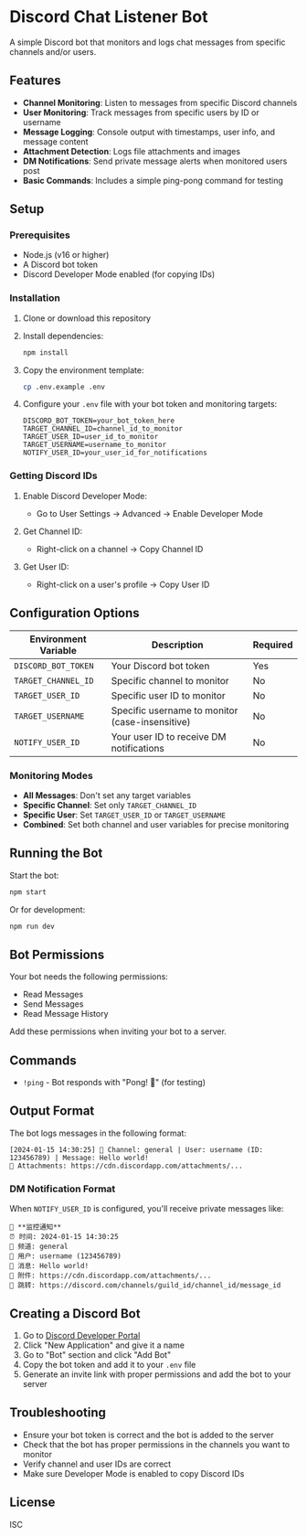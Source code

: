 # Discord Chat Listener Bot

A simple Discord bot that monitors and logs chat messages from specific channels and/or users.

## Features

- **Channel Monitoring**: Listen to messages from specific Discord channels
- **User Monitoring**: Track messages from specific users by ID or username
- **Message Logging**: Console output with timestamps, user info, and message content
- **Attachment Detection**: Logs file attachments and images
- **DM Notifications**: Send private message alerts when monitored users post
- **Basic Commands**: Includes a simple ping-pong command for testing

## Setup

### Prerequisites

- Node.js (v16 or higher)
- A Discord bot token
- Discord Developer Mode enabled (for copying IDs)

### Installation

1. Clone or download this repository
2. Install dependencies:
   ```bash
   npm install
   ```

3. Copy the environment template:
   ```bash
   cp .env.example .env
   ```

4. Configure your `.env` file with your bot token and monitoring targets:
   ```env
   DISCORD_BOT_TOKEN=your_bot_token_here
   TARGET_CHANNEL_ID=channel_id_to_monitor
   TARGET_USER_ID=user_id_to_monitor
   TARGET_USERNAME=username_to_monitor
   NOTIFY_USER_ID=your_user_id_for_notifications
   ```

### Getting Discord IDs

1. Enable Discord Developer Mode:
   - Go to User Settings → Advanced → Enable Developer Mode

2. Get Channel ID:
   - Right-click on a channel → Copy Channel ID

3. Get User ID:
   - Right-click on a user's profile → Copy User ID

## Configuration Options

| Environment Variable | Description | Required |
|---------------------|-------------|----------|
| `DISCORD_BOT_TOKEN` | Your Discord bot token | Yes |
| `TARGET_CHANNEL_ID` | Specific channel to monitor | No |
| `TARGET_USER_ID` | Specific user ID to monitor | No |
| `TARGET_USERNAME` | Specific username to monitor (case-insensitive) | No |
| `NOTIFY_USER_ID` | Your user ID to receive DM notifications | No |

### Monitoring Modes

- **All Messages**: Don't set any target variables
- **Specific Channel**: Set only `TARGET_CHANNEL_ID`
- **Specific User**: Set `TARGET_USER_ID` or `TARGET_USERNAME`
- **Combined**: Set both channel and user variables for precise monitoring

## Running the Bot

Start the bot:
```bash
npm start
```

Or for development:
```bash
npm run dev
```

## Bot Permissions

Your bot needs the following permissions:
- Read Messages
- Send Messages
- Read Message History

Add these permissions when inviting your bot to a server.

## Commands

- `!ping` - Bot responds with "Pong! 🏓" (for testing)

## Output Format

The bot logs messages in the following format:
```
[2024-01-15 14:30:25] 📢 Channel: general | User: username (ID: 123456789) | Message: Hello world!
📎 Attachments: https://cdn.discordapp.com/attachments/...
```

### DM Notification Format

When `NOTIFY_USER_ID` is configured, you'll receive private messages like:
```
🚨 **监控通知**
⏰ 时间: 2024-01-15 14:30:25
📢 频道: general
👤 用户: username (123456789)
💬 消息: Hello world!
📎 附件: https://cdn.discordapp.com/attachments/...
🔗 跳转: https://discord.com/channels/guild_id/channel_id/message_id
```

## Creating a Discord Bot

1. Go to [Discord Developer Portal](https://discord.com/developers/applications)
2. Click "New Application" and give it a name
3. Go to "Bot" section and click "Add Bot"
4. Copy the bot token and add it to your `.env` file
5. Generate an invite link with proper permissions and add the bot to your server

## Troubleshooting

- Ensure your bot token is correct and the bot is added to the server
- Check that the bot has proper permissions in the channels you want to monitor
- Verify channel and user IDs are correct
- Make sure Developer Mode is enabled to copy Discord IDs

## License

ISC